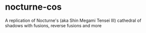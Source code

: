 nocturne-cos
============

A replication of Nocturne's (aka Shin Megami Tensei III) cathedral of shadows with fusions, reverse fusions and more
